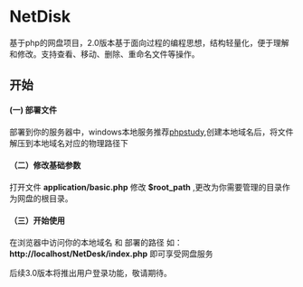 # NetDisk
基于php的网盘项目，2.0版本基于面向过程的编程思想，结构轻量化，便于理解和修改。支持查看、移动、删除、重命名文件等操作。
## 开始
#### (一) 部署文件
部署到你的服务器中，windows本地服务推荐[phpstudy](https://www.phpstudy.net/),创建本地域名后，将文件解压到本地域名对应的物理路径下
#### （二）修改基础参数
打开文件 **application/basic.php**
修改 **$root_path** ,更改为你需要管理的目录作为网盘的根目录。
#### （三）开始使用
在浏览器中访问你的本地域名 和 部署的路径 如：**http://localhost/NetDesk/index.php**  即可享受网盘服务

后续3.0版本将推出用户登录功能，敬请期待。
